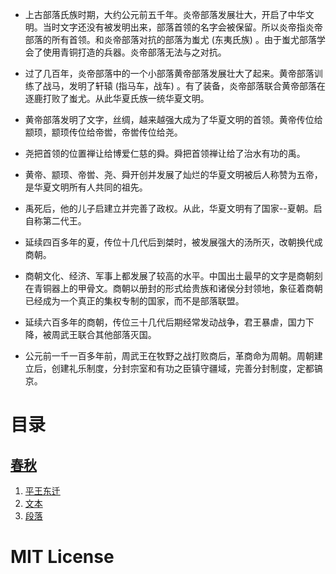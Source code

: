 
- 上古部落氏族时期，大约公元前五千年。炎帝部落发展壮大，开启了中华文明。当时文字还没有被发明出来，部落首领的名字会被保留。所以炎帝指炎帝部落的所有首领。和炎帝部落对抗的部落为蚩尤 (东夷氏族) 。由于蚩尤部落学会了使用青铜打造的兵器。炎帝部落无法与之对抗。
    
- 过了几百年，炎帝部落中的一个小部落黄帝部落发展壮大了起来。黄帝部落训练了战马，发明了轩辕 (指马车，战车) 。有了装备，炎帝部落联合黄帝部落在逐鹿打败了蚩尤。从此华夏氏族一统华夏文明。

- 黄帝部落发明了文字，丝绸，越来越强大成为了华夏文明的首领。黄帝传位给颛顼，颛顼传位给帝喾，帝喾传位给尧。
    
- 尧把首领的位置禅让给博爱仁慈的舜。舜把首领禅让给了治水有功的禹。

- 黄帝、颛顼、帝喾、尧、舜开创并发展了灿烂的华夏文明被后人称赞为五帝，是华夏文明所有人共同的祖先。

- 禹死后，他的儿子启建立并完善了政权。从此，华夏文明有了国家--夏朝。启自称第二代王。

- 延续四百多年的夏，传位十几代后到桀时，被发展强大的汤所灭，改朝换代成商朝。

- 商朝文化、经济、军事上都发展了较高的水平。中国出土最早的文字是商朝刻在青铜器上的甲骨文。商朝以册封的形式给贵族和诸侯分封领地，象征着商朝已经成为一个真正的集权专制的国家，而不是部落联盟。

- 延续六百多年的商朝，传位三十几代后期经常发动战争，君王暴虐，国力下降，被周武王联合其他部落灭国。

- 公元前一千一百多年前，周武王在牧野之战打败商后，革商命为周朝。周朝建立后，创建礼乐制度，分封宗室和有功之臣镇守疆域，完善分封制度，定都镐京。

# 目录

## [春秋](春秋/menu.md)
1. [平王东迁](春秋/平王东迁.md)
1. [文本](春秋/text.md)
1. [段落](春秋/paragraph.md)



# MIT License

